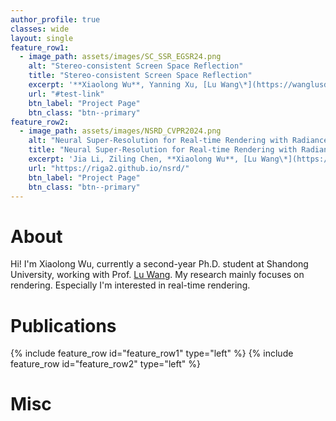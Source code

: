 ```yaml
---
author_profile: true
classes: wide
layout: single
feature_row1:
  - image_path: assets/images/SC_SSR_EGSR24.png
    alt: "Stereo-consistent Screen Space Reflection"
    title: "Stereo-consistent Screen Space Reflection"
    excerpt: '**Xiaolong Wu**, Yanning Xu, [Lu Wang\*](https://wanglusdu.github.io/)<br>Computer Graphics Forum (Eurographics Symposium on Rendering 2024), 2024.'
    url: "#test-link"
    btn_label: "Project Page"
    btn_class: "btn--primary"
feature_row2:
  - image_path: assets/images/NSRD_CVPR2024.png
    alt: "Neural Super-Resolution for Real-time Rendering with Radiance Demodulation"
    title: "Neural Super-Resolution for Real-time Rendering with Radiance Demodulation"
    excerpt: 'Jia Li, Ziling Chen, **Xiaolong Wu**, [Lu Wang\*](https://wanglusdu.github.io/), [Beibei Wang\*](https://wangningbei.github.io/), [Lei Zhang](https://www4.comp.polyu.edu.hk/~cslzhang/)<br>CVPR, 2024.'
    url: "https://riga2.github.io/nsrd/"
    btn_label: "Project Page"
    btn_class: "btn--primary"
---
```


# About
Hi! I'm Xiaolong Wu, currently a second-year Ph.D. student at Shandong University, working with Prof. [Lu Wang](https://wanglusdu.github.io/). My research mainly focuses on rendering. Especially I'm interested in real-time rendering.
# Publications

{% include feature_row id="feature_row1" type="left" %}
{% include feature_row id="feature_row2" type="left" %}


# Misc